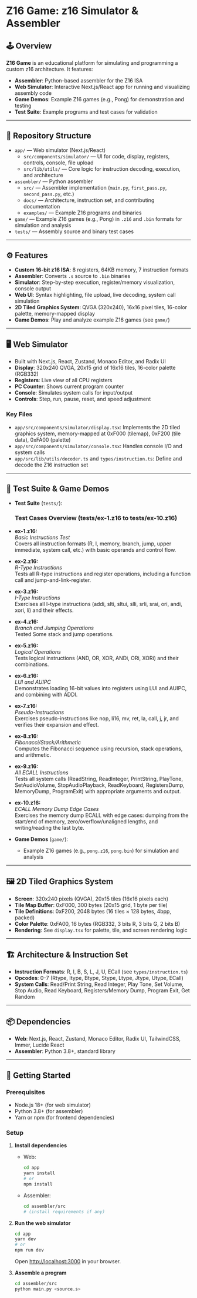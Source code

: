 # Z16 Game: z16 Simulator & Assembler

## 🕹️ Overview

**Z16 Game** is an educational platform for simulating and programming a custom z16 architecture. It features:

- **Assembler**: Python-based assembler for the Z16 ISA
- **Web Simulator**: Interactive Next.js/React app for running and visualizing assembly code
- **Game Demos**: Example Z16 games (e.g., Pong) for demonstration and testing
- **Test Suite**: Example programs and test cases for validation

---

## 📁 Repository Structure

- `app/` — Web simulator (Next.js/React)
  - `src/components/simulator/` — UI for code, display, registers, controls, console, file upload
  - `src/lib/utils/` — Core logic for instruction decoding, execution, and architecture
- `assembler/` — Python assembler
  - `src/` — Assembler implementation (`main.py`, `first_pass.py`, `second_pass.py`, etc.)
  - `docs/` — Architecture, instruction set, and contributing documentation
  - `examples/` — Example Z16 programs and binaries
- `game/` — Example Z16 games (e.g., Pong) in `.z16` and `.bin` formats for simulation and analysis
- `tests/` — Assembly source and binary test cases

---

## ⚙️ Features

- **Custom 16-bit z16 ISA**: 8 registers, 64KB memory, 7 instruction formats
- **Assembler**: Converts `.s` source to `.bin` binaries
- **Simulator**: Step-by-step execution, register/memory visualization, console output
- **Web UI**: Syntax highlighting, file upload, live decoding, system call simulation
- **2D Tiled Graphics System**: QVGA (320x240), 16x16 pixel tiles, 16-color palette, memory-mapped display
- **Game Demos**: Play and analyze example Z16 games (see `game/`)

---

## 🖥️ Web Simulator

- Built with Next.js, React, Zustand, Monaco Editor, and Radix UI
- **Display**: 320x240 QVGA, 20x15 grid of 16x16 tiles, 16-color palette (RGB332)
- **Registers**: Live view of all CPU registers
- **PC Counter**: Shows current program counter
- **Console**: Simulates system calls for input/output
- **Controls**: Step, run, pause, reset, and speed adjustment

### Key Files

- `app/src/components/simulator/display.tsx`: Implements the 2D tiled graphics system, memory-mapped at 0xF000 (tilemap), 0xF200 (tile data), 0xFA00 (palette)
- `app/src/components/simulator/console.tsx`: Handles console I/O and system calls
- `app/src/lib/utils/decoder.ts` and `types/instruction.ts`: Define and decode the Z16 instruction set

---

## 🧪 Test Suite & Game Demos

- **Test Suite** (`tests/`):
    ### Test Cases Overview (tests/ex-1.z16 to tests/ex-10.z16)

- **ex-1.z16:**  
  *Basic Instructions Test*  
  Covers all instruction formats (R, I, memory, branch, jump, upper immediate, system call, etc.) with basic operands and control flow.

- **ex-2.z16:**  
  *R-Type Instructions*  
  Tests all R-type instructions and register operations, including a function call and jump-and-link-register.

- **ex-3.z16:**  
  *I-Type Instructions*  
  Exercises all I-type instructions (addi, slti, sltui, slli, srli, srai, ori, andi, xori, li) and their effects.

- **ex-4.z16:**  
  *Branch and Jumping Operations*  
  Tested Some stack and jump operations.

- **ex-5.z16:**  
  *Logical Operations*  
  Tests logical instructions (AND, OR, XOR, ANDi, ORi, XORi) and their combinations.

- **ex-6.z16:**  
  *LUI and AUIPC*  
  Demonstrates loading 16-bit values into registers using LUI and AUIPC, and combining with ADDI.

- **ex-7.z16:**  
  *Pseudo-Instructions*  
  Exercises pseudo-instructions like nop, li16, mv, ret, la, call, j, jr, and verifies their expansion and effect.

- **ex-8.z16:**  
  *Fibonacci/Stack/Arithmetic*  
  Computes the Fibonacci sequence using recursion, stack operations, and arithmetic.

- **ex-9.z16:**  
  *All ECALL Instructions*  
  Tests all system calls (ReadString, ReadInteger, PrintString, PlayTone, SetAudioVolume, StopAudioPlayback, ReadKeyboard, RegistersDump, MemoryDump, ProgramExit) with appropriate arguments and output.

- **ex-10.z16:**  
  *ECALL Memory Dump Edge Cases*  
  Exercises the memory dump ECALL with edge cases: dumping from the start/end of memory, zero/overflow/unaligned lengths, and writing/reading the last byte.

- **Game Demos** (`game/`):
  - Example Z16 games (e.g., `pong.z16`, `pong.bin`) for simulation and analysis

---

## 🖼️ 2D Tiled Graphics System

- **Screen**: 320x240 pixels (QVGA), 20x15 tiles (16x16 pixels each)
- **Tile Map Buffer**: 0xF000, 300 bytes (20x15 grid, 1 byte per tile)
- **Tile Definitions**: 0xF200, 2048 bytes (16 tiles × 128 bytes, 4bpp, packed)
- **Color Palette**: 0xFA00, 16 bytes (RGB332, 3 bits R, 3 bits G, 2 bits B)
- **Rendering**: See `display.tsx` for palette, tile, and screen rendering logic

---

## 🏗️ Architecture & Instruction Set

- **Instruction Formats**: R, I, B, S, L, J, U, ECall (see `types/instruction.ts`)
- **Opcodes**: 0–7 (Rtype, Itype, Btype, Stype, Ltype, Jtype, Utype, ECall)
- **System Calls**: Read/Print String, Read Integer, Play Tone, Set Volume, Stop Audio, Read Keyboard, Registers/Memory Dump, Program Exit, Get Random

---

## 📦 Dependencies

- **Web**: Next.js, React, Zustand, Monaco Editor, Radix UI, TailwindCSS, Immer, Lucide React
- **Assembler**: Python 3.8+, standard library

---

## 🚀 Getting Started

### Prerequisites

- Node.js 18+ (for web simulator)
- Python 3.8+ (for assembler)
- Yarn or npm (for frontend dependencies)

### Setup

1. **Install dependencies**
   - Web:
     ```sh
     cd app
     yarn install
     # or
     npm install
     ```
   - Assembler:
     ```sh
     cd assembler/src
     # (install requirements if any)
     ```

2. **Run the web simulator**
   ```sh
   cd app
   yarn dev
   # or
   npm run dev
   ```
   Open [http://localhost:3000](http://localhost:3000) in your browser.

3. **Assemble a program**
   ```sh
   cd assembler/src
   python main.py <source.s> 
   ```




